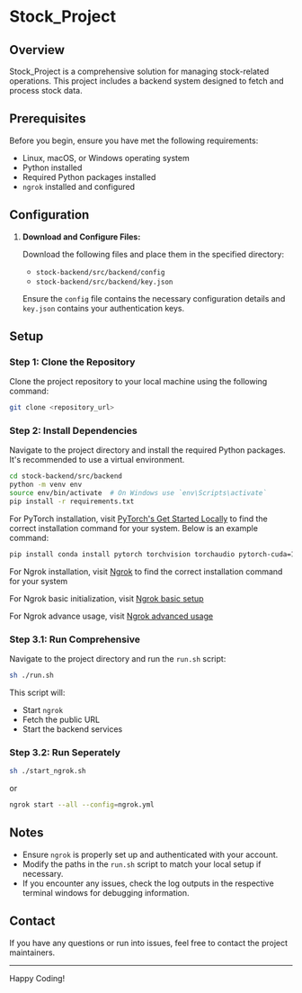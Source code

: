 # Stock_Project

## Overview

Stock_Project is a comprehensive solution for managing stock-related operations. This project includes a backend system designed to fetch and process stock data.

## Prerequisites

Before you begin, ensure you have met the following requirements:

- Linux, macOS, or Windows operating system
- Python installed
- Required Python packages installed
- `ngrok` installed and configured

## Configuration

1. **Download and Configure Files:**

    Download the following files and place them in the specified directory:

    - `stock-backend/src/backend/config`
    - `stock-backend/src/backend/key.json`

    Ensure the `config` file contains the necessary configuration details and `key.json` contains your authentication keys.

## Setup

### Step 1: Clone the Repository

Clone the project repository to your local machine using the following command:

```sh
git clone <repository_url>
```

### Step 2: Install Dependencies

Navigate to the project directory and install the required Python packages. It's recommended to use a virtual environment.

```sh
cd stock-backend/src/backend
python -m venv env
source env/bin/activate  # On Windows use `env\Scripts\activate`
pip install -r requirements.txt
```

For PyTorch installation, visit [PyTorch's Get Started Locally](https://pytorch.org/get-started/locally/) to find the correct installation command for your system. Below is an example command:

```sh
pip install conda install pytorch torchvision torchaudio pytorch-cuda=12.1 -c pytorch -c nvidia # search version for your own
```
For Ngrok installation, visit [Ngrok](https://ngrok.com/) to find the correct installation command for your system

For Ngrok basic initialization, visit [Ngrok basic setup](https://happy9990929.github.io/2022/06/13/frontend-ngrok/)

For Ngrok advance usage, visit [Ngrok advanced usage](https://medium.com/coding-with-fun-favor/%E9%97%9C%E6%96%BC-ngrok-%E7%9A%84%E4%BA%8C%E4%B8%89%E4%BA%8B-da12e19e4340)

### Step 3.1: Run Comprehensive

Navigate to the project directory and run the `run.sh` script:

```sh
sh ./run.sh
```

This script will:
- Start `ngrok`
- Fetch the public URL
- Start the backend services

### Step 3.2: Run Seperately
```sh
sh ./start_ngrok.sh
```
or
```sh
ngrok start --all --config=ngrok.yml
```

## Notes

- Ensure `ngrok` is properly set up and authenticated with your account.
- Modify the paths in the `run.sh` script to match your local setup if necessary.
- If you encounter any issues, check the log outputs in the respective terminal windows for debugging information.

## Contact

If you have any questions or run into issues, feel free to contact the project maintainers.

---

Happy Coding!
